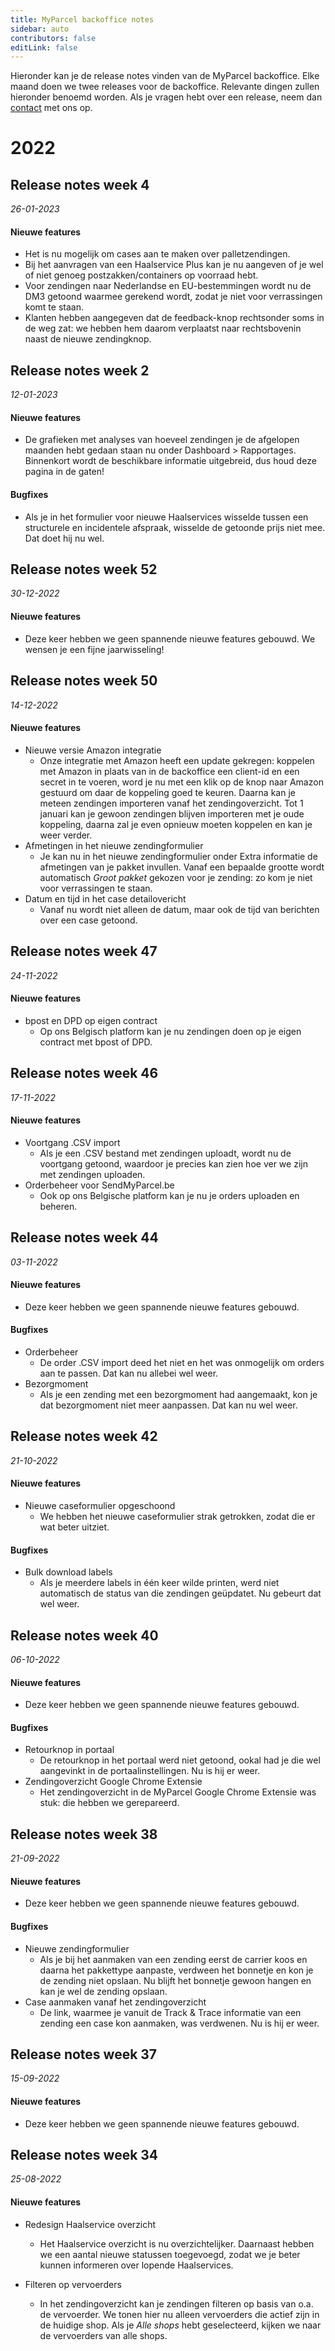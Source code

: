 ```yaml
---
title: MyParcel backoffice notes
sidebar: auto
contributors: false
editLink: false
---
```


Hieronder kan je de release notes vinden van de MyParcel backoffice. Elke maand doen we twee releases voor de backoffice. Relevante dingen zullen hieronder benoemd worden. Als je vragen hebt over een release, neem dan [contact] met ons op.

# 2022

## Release notes week 4

_26-01-2023_

#### Nieuwe features

- Het is nu mogelijk om cases aan te maken over palletzendingen.
- Bij het aanvragen van een Haalservice Plus kan je nu aangeven of je wel of niet genoeg postzakken/containers op voorraad hebt.
- Voor zendingen naar Nederlandse en EU-bestemmingen wordt nu de DM3 getoond waarmee gerekend wordt, zodat je niet voor verrassingen komt te staan.
- Klanten hebben aangegeven dat de feedback-knop rechtsonder soms in de weg zat: we hebben hem daarom verplaatst naar rechtsbovenin naast de nieuwe zendingknop.

## Release notes week 2

_12-01-2023_

#### Nieuwe features

- De grafieken met analyses van hoeveel zendingen je de afgelopen maanden hebt gedaan staan nu onder Dashboard > Rapportages. Binnenkort wordt de beschikbare informatie uitgebreid, dus houd deze pagina in de gaten!

#### Bugfixes

- Als je in het formulier voor nieuwe Haalservices wisselde tussen een structurele en incidentele afspraak, wisselde de getoonde prijs niet mee. Dat doet hij nu wel.

## Release notes week 52

_30-12-2022_

#### Nieuwe features

- Deze keer hebben we geen spannende nieuwe features gebouwd. We wensen je een fijne jaarwisseling!

## Release notes week 50

_14-12-2022_

#### Nieuwe features

- Nieuwe versie Amazon integratie
  - Onze integratie met Amazon heeft een update gekregen: koppelen met Amazon in plaats van in de backoffice een client-id en een secret in te voeren, word je nu met een klik op de knop naar Amazon gestuurd om daar de koppeling goed te keuren. Daarna kan je meteen zendingen importeren vanaf het zendingoverzicht. Tot 1 januari kan je gewoon zendingen blijven importeren met je oude koppeling, daarna zal je even opnieuw moeten koppelen en kan je weer verder.
- Afmetingen in het nieuwe zendingformulier
  - Je kan nu in het nieuwe zendingformulier onder Extra informatie de afmetingen van je pakket invullen. Vanaf een bepaalde grootte wordt automatisch _Groot pakket_ gekozen voor je zending: zo kom je niet voor verrassingen te staan.
- Datum en tijd in het case detailovericht
  - Vanaf nu wordt niet alleen de datum, maar ook de tijd van berichten over een case getoond.

## Release notes week 47

_24-11-2022_

#### Nieuwe features

- bpost en DPD op eigen contract
  - Op ons Belgisch platform kan je nu zendingen doen op je eigen contract met bpost of DPD.

## Release notes week 46

_17-11-2022_

#### Nieuwe features

- Voortgang .CSV import
  - Als je een .CSV bestand met zendingen uploadt, wordt nu de voortgang getoond, waardoor je precies kan zien hoe ver we zijn met zendingen uploaden.
- Orderbeheer voor SendMyParcel.be
  - Ook op ons Belgische platform kan je nu je orders uploaden en beheren.

## Release notes week 44

_03-11-2022_

#### Nieuwe features

- Deze keer hebben we geen spannende nieuwe features gebouwd.

#### Bugfixes

- Orderbeheer
  - De order .CSV import deed het niet en het was onmogelijk om orders aan te passen. Dat kan nu allebei wel weer.
- Bezorgmoment
  - Als je een zending met een bezorgmoment had aangemaakt, kon je dat bezorgmoment niet meer aanpassen. Dat kan nu wel weer.

## Release notes week 42

_21-10-2022_

#### Nieuwe features

- Nieuwe caseformulier opgeschoond
  - We hebben het nieuwe caseformulier strak getrokken, zodat die er wat beter uitziet.

#### Bugfixes

- Bulk download labels
  - Als je meerdere labels in één keer wilde printen, werd niet automatisch de status van die zendingen geüpdatet. Nu gebeurt dat wel weer.

## Release notes week 40

_06-10-2022_

#### Nieuwe features

- Deze keer hebben we geen spannende nieuwe features gebouwd.

#### Bugfixes

- Retourknop in portaal
  - De retourknop in het portaal werd niet getoond, ookal had je die wel aangevinkt in de portaalinstellingen. Nu is hij er weer.
- Zendingoverzicht Google Chrome Extensie
  - Het zendingoverzicht in de MyParcel Google Chrome Extensie was stuk: die hebben we gerepareerd.

## Release notes week 38

_21-09-2022_

#### Nieuwe features

- Deze keer hebben we geen spannende nieuwe features gebouwd.

#### Bugfixes

- Nieuwe zendingformulier
  - Als je bij het aanmaken van een zending eerst de carrier koos en daarna het pakkettype aanpaste, verdween het bonnetje en kon je de zending niet opslaan. Nu blijft het bonnetje gewoon hangen en kan je wel de zending opslaan.
- Case aanmaken vanaf het zendingoverzicht
  - De link, waarmee je vanuit de Track & Trace informatie van een zending een case kon aanmaken, was verdwenen. Nu is hij er weer.

## Release notes week 37

_15-09-2022_

#### Nieuwe features

- Deze keer hebben we geen spannende nieuwe features gebouwd.

## Release notes week 34

_25-08-2022_

#### Nieuwe features

- Redesign Haalservice overzicht

  - Het Haalservice overzicht is nu overzichtelijker. Daarnaast hebben we een aantal nieuwe statussen toegevoegd, zodat we je beter kunnen informeren over lopende Haalservices.

- Filteren op vervoerders
  - In het zendingoverzicht kan je zendingen filteren op basis van o.a. de vervoerder. We tonen hier nu alleen vervoerders die actief zijn in de huidige shop. Als je _Alle shops_ hebt geselecteerd, kijken we naar de vervoerders van alle shops.

[contact]: https://backoffice.myparcel.nl/contact

